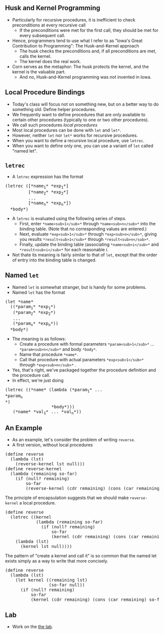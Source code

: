 Husk and Kernel Programming
---------------------------

* Particularly for recursive procedures, it is inefficient to check
  preconditions at every recursive call
    * If the preconditions were met for the first call, they should be
    met for every subsequent call.
* Hence, programmers tend to use what I refer to as "Iowa's Great
  Contribution to Programming": The Husk-and-Kernel approach
    * The husk checks the preconditions and, if all preconditions are met,
    calls the kernel.
    * The kernel does the real work.
* Corn serves as the metaphor: The husk protects the kernel, and the
  kernel is the valuable part.
    * And no, Husk-and-Kernel programming was not invented in Iowa.

Local Procedure Bindings
------------------------

* Today's class will focus not on something new, but on a better way to do something old: Define helper procedures.
* We frequently want to define procedures that are only available to certain other procedures (typically to one or two other procedures).  
*  We call such procedures *local procedures*
* Most local procedures can be done with `let` and `let*`.
* However, neither `let` nor `let*` works for recursive procedures.
* When you want to define a recursive local procedure, use `letrec`.
* When you want to define only one, you can use a variant of `let` called "named let".

`letrec`
-------------------

* A `letrec` expression has the format
<pre>
(letrec ([*name<sub>1</sub>* *exp<sub>1</sub>*]
         [*name<sub>2</sub>* *exp<sub>2</sub>*]
         ...
         [*name<sub>n</sub>* *exp<sub>n</sub>*])
  *body*)
</pre>
* A `letrec` is evaluated using the following series
  of steps.
    * First, enter `*name<sub>1</sub>*` through
    `*name<sub>n</sub>*` into the binding table.
    (Note that no corresponding values are entered.)
    * Next, evaluate `*exp<sub>1</sub>*` through
    `*exp<sub>n</sub>*`, giving you results
    `*result<sub>1</sub>*` through 
    `*result<sub>n</sub>*`.
    * Finally, update the binding table (associating
    `*name<sub>i</sub>*` and 
    `*result<sub>i</sub>*` for each
    reasonable *i*.
* Not thate its meaning is fairly similar to that of `let`, except
  that the order of entry into the binding table is changed.

Named `let`
----------------------
* Named `let` is somewhat stranger, but is handy for
  some problems.
* Named `let` has the format
<pre>
(let *name* 
  ((*param<sub>1</sub>* *exp<sub>1</sub>*)
   (*param<sub>2</sub>* *exp<sub>2</sub>*)
   ...
   (*param<sub>n</sub>* *exp<sub>n</sub>*))
  *body*)
</pre>
* The meaning is as follows:
    * Create a procedure with formal parameters 
    `*param<sub>1</sub>*` ... 
    `*param<sub>n</sub>*` 
    and body `*body*`.
    * Name that procedure `*name*`.
    * Call that procedure with actual parameters
    `*exp<sub>1</sub>*` through
    `*exp<sub>n</sub>*` .
* Yes, that's right, we've packaged together the procedure definition
  and the procedure call.
* In effect, we're just doing
<pre>
(letrec ((*name* (lambda (*param<sub>1</sub>* ...
*param<sub>n</sub>
*)
                  *body*)))
   (*name* *val<sub>1</sub>* ... *val<sub>n</sub>*))
</pre>

An Example
----------

* As an example, let's consider the problem of writing `reverse`.
* A first version, without local procedures
<pre>
(define reverse
  (lambda (lst)
    (reverse-kernel lst null)))
(define reverse-kernel
  (lambda (remaining so-far)
    (if (null? remaining)
        so-far
        (reverse-kernel (cdr remaining) (cons (car remaining) so-far)))))
</pre>

The principle of encapsulation suggests that we should make
`reverse-kernel` a local procedure.

<pre>
(define reverse
  (letrec ((kernel
            (lambda (remaining so-far)
              (if (null? remaining)
                  so-far
                  (kernel (cdr remaining) (cons (car remaining) so-far))))))
    (lambda (lst)
      (kernel lst null))))
</pre>

The pattern of "create a kernel and call it" is so common that
  the named let exists simply as a way to write that more concisely.

<pre>
(define reverse
  (lambda (lst)
    (let kernel ((remaining lst)
                 (so-far null))
      (if (null? remaining)
          so-far
          (kernel (cdr remaining) (cons (car remaining) so-far))))))
</pre>

Lab
---

* Work on the [the lab](../Labs/local-procs.html).

